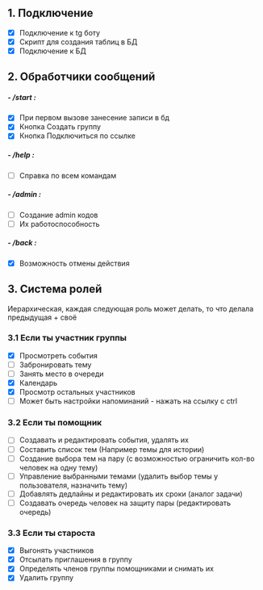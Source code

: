 ## 1. Подключение
- [x] Подключение к tg боту
- [x] Скрипт для создания таблиц в БД
- [x] Подключение к БД

## 2. Обработчики сообщений
##### - /start :
- [x] При первом вызове занесение записи в бд
- [x] Кнопка Создать группу
- [x] Кнопка Подключиться по ссылке

##### - /help :
- [ ] Справка по всем командам

##### - /admin :
- [ ] Создание admin кодов
- [ ] Их работоспособность

##### - /back :
- [x] Возможность отмены действия

## 3. Система ролей

Иерархическая, каждая следующая роль может делать, то что делала предыдущая + своё

### 3.1 Если ты участник группы
- [x] Просмотреть события
- [ ] Забронировать тему
- [ ] Занять место в очереди
- [x] Календарь
- [x] Просмотр остальных участников
- [ ] Может быть настройки напоминаний - [](info/База%20данных.md#^15) нажать на ссылку с ctrl

### 3.2 Если ты помощник
- [ ] Создавать и редактировать события, удалять их
- [ ] Составить список тем (Например темы для истории)
- [ ] Создание выбора тем на пару (с возможностью ограничить кол-во человек на одну тему)
- [ ] Управление выбранными темами (удалить выбор темы у пользователя, назначить тему)
- [ ] Добавлять дедлайны и редактировать их сроки (аналог задачи) 
- [ ] Создавать очередь человек на защиту пары (редактировать очередь)

### 3.3 Если ты староста
- [x] Выгонять участников
- [x] Отсылать приглашения в группу
- [x] Определять членов группы помощниками и снимать их
- [x] Удалить группу
